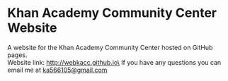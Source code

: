 # Khan Academy Community Center Website
A website for the Khan Academy Community Center hosted on GitHub pages.\
Website link: http://webkacc.github.io\
If you have any questions you can email me at ka566105@gmail.com
